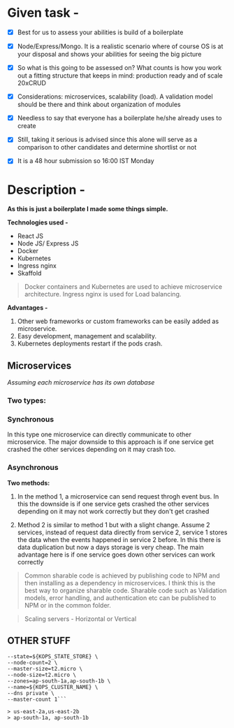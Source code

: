 # Given task -

- [x] Best for us to assess your abilities is build of a boilerplate

- [x] Node/Express/Mongo. It is a realistic scenario where of course OS is at your disposal and 
shows your abilities for seeing the big picture

- [x] So what is this going to be assessed on? What counts is how you work out a fitting structure that keeps in mind: 
production ready and of scale 20xCRUD

- [x] Considerations: microservices, scalability (load). A validation model should be there and think about organization of modules

- [x] Needless to say that everyone has a boilerplate he/she already uses to create

- [x] Still, taking it serious is advised since this alone will serve as a comparison to other candidates and determine shortlist or not

- [x] It is a 48 hour submission so 16:00 IST Monday

# Description -

**As this is just a boilerplate I made some things simple.**

**Technologies used -**
* React JS
* Node JS/ Express JS
* Docker
* Kubernetes
* Ingress nginx
* Skaffold

> Docker containers and Kubernetes are used to achieve microservice architecture.
> Ingress nginx is used for Load balancing.

**Advantages -**
1. Other web frameworks or custom frameworks can be easily added as microservice. 
1. Easy development, management and scalability.
1. Kubernetes deployments restart if the pods crash.

## Microservices

*Assuming each microservice has its own database*

### Two types:
### Synchronous
In this type one microservice can directly communicate to other microservice.
The major downside to this approach is if one service get crashed the other services depending on it may crash too.

### Asynchronous
**Two methods:**
  1. In the method 1, a microservice can send request throgh event bus. In this the downside is if one service gets crashed the other services depending on it may not work correctly but they don't get crashed  

  1. Method 2 is similar to method 1 but with a slight change. Assume 2 services, instead of request data directly from service 2, service 1 stores the data when the events happened in service 2 before. In this there is data duplication but now a days storage is very cheap. The main advantage here is if one service goes down other services can work correctly 

> Common sharable code is achieved by publishing code to NPM and then installing as a dependency in microservices. I think this is the best way to organize sharable code. Sharable code such as Validation models, error handling, and authentication etc can be published to NPM or in the common folder.

> Scaling servers - Horizontal or Vertical

## OTHER STUFF

```kops create cluster \
--state=${KOPS_STATE_STORE} \
--node-count=2 \
--master-size=t2.micro \
--node-size=t2.micro \
--zones=ap-south-1a,ap-south-1b \
--name=${KOPS_CLUSTER_NAME} \
--dns private \
--master-count 1```

> us-east-2a,us-east-2b
> ap-south-1a, ap-south-1b

